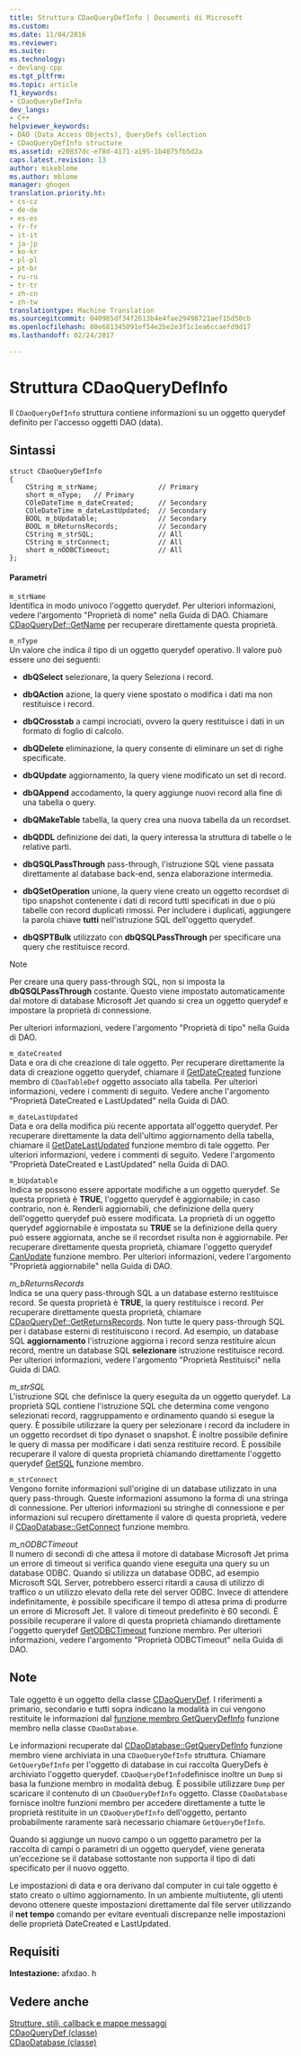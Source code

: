 ```yaml
---
title: Struttura CDaoQueryDefInfo | Documenti di Microsoft
ms.custom: 
ms.date: 11/04/2016
ms.reviewer: 
ms.suite: 
ms.technology:
- devlang-cpp
ms.tgt_pltfrm: 
ms.topic: article
f1_keywords:
- CDaoQueryDefInfo
dev_langs:
- C++
helpviewer_keywords:
- DAO (Data Access Objects), QueryDefs collection
- CDaoQueryDefInfo structure
ms.assetid: e20837dc-e78d-4171-a195-1b4075fb5d2a
caps.latest.revision: 13
author: mikeblome
ms.author: mblome
manager: ghogen
translation.priority.ht:
- cs-cz
- de-de
- es-es
- fr-fr
- it-it
- ja-jp
- ko-kr
- pl-pl
- pt-br
- ru-ru
- tr-tr
- zh-cn
- zh-tw
translationtype: Machine Translation
ms.sourcegitcommit: 040985df34f2613b4e4fae29498721aef15d50cb
ms.openlocfilehash: 80e681345091ef54e2be2e3f1c1ea6ccaefd9d17
ms.lasthandoff: 02/24/2017

---
```

# <a name="cdaoquerydefinfo-structure"></a>Struttura CDaoQueryDefInfo
Il `CDaoQueryDefInfo` struttura contiene informazioni su un oggetto querydef definito per l'accesso oggetti DAO (data).  
  
## <a name="syntax"></a>Sintassi  
  
```  
struct CDaoQueryDefInfo  
{  
    CString m_strName;               // Primary  
    short m_nType;   // Primary  
    COleDateTime m_dateCreated;      // Secondary  
    COleDateTime m_dateLastUpdated;  // Secondary  
    BOOL m_bUpdatable;               // Secondary  
    BOOL m_bReturnsRecords;          // Secondary  
    CString m_strSQL;                // All  
    CString m_strConnect;            // All  
    short m_nODBCTimeout;            // All  
};  
```  
  
#### <a name="parameters"></a>Parametri  
 `m_strName`  
 Identifica in modo univoco l'oggetto querydef. Per ulteriori informazioni, vedere l'argomento "Proprietà di nome" nella Guida di DAO. Chiamare [CDaoQueryDef::GetName](../../mfc/reference/cdaoquerydef-class.md#getname) per recuperare direttamente questa proprietà.  
  
 `m_nType`  
 Un valore che indica il tipo di un oggetto querydef operativo. Il valore può essere uno dei seguenti:  
  
- **dbQSelect** selezionare, la query Seleziona i record.  
  
- **dbQAction** azione, la query viene spostato o modifica i dati ma non restituisce i record.  
  
- **dbQCrosstab** a campi incrociati, ovvero la query restituisce i dati in un formato di foglio di calcolo.  
  
- **dbQDelete** eliminazione, la query consente di eliminare un set di righe specificate.  
  
- **dbQUpdate** aggiornamento, la query viene modificato un set di record.  
  
- **dbQAppend** accodamento, la query aggiunge nuovi record alla fine di una tabella o query.  
  
- **dbQMakeTable** tabella, la query crea una nuova tabella da un recordset.  
  
- **dbQDDL** definizione dei dati, la query interessa la struttura di tabelle o le relative parti.  
  
- **dbQSQLPassThrough** pass-through, l'istruzione SQL viene passata direttamente al database back-end, senza elaborazione intermedia.  
  
- **dbQSetOperation** unione, la query viene creato un oggetto recordset di tipo snapshot contenente i dati di record tutti specificati in due o più tabelle con record duplicati rimossi. Per includere i duplicati, aggiungere la parola chiave **tutti** nell'istruzione SQL dell'oggetto querydef.  
  
- **dbQSPTBulk** utilizzato con **dbQSQLPassThrough** per specificare una query che restituisce record.  
  
> [!NOTE]
>  Per creare una query pass-through SQL, non si imposta la **dbQSQLPassThrough** costante. Questo viene impostato automaticamente dal motore di database Microsoft Jet quando si crea un oggetto querydef e impostare la proprietà di connessione.  
  
 Per ulteriori informazioni, vedere l'argomento "Proprietà di tipo" nella Guida di DAO.  
  
 `m_dateCreated`  
 Data e ora di che creazione di tale oggetto. Per recuperare direttamente la data di creazione oggetto querydef, chiamare il [GetDateCreated](../../mfc/reference/cdaotabledef-class.md#getdatecreated) funzione membro di `CDaoTableDef` oggetto associato alla tabella. Per ulteriori informazioni, vedere i commenti di seguito. Vedere anche l'argomento "Proprietà DateCreated e LastUpdated" nella Guida di DAO.  
  
 `m_dateLastUpdated`  
 Data e ora della modifica più recente apportata all'oggetto querydef. Per recuperare direttamente la data dell'ultimo aggiornamento della tabella, chiamare il [GetDateLastUpdated](../../mfc/reference/cdaoquerydef-class.md#getdatelastupdated) funzione membro di tale oggetto. Per ulteriori informazioni, vedere i commenti di seguito. Vedere l'argomento "Proprietà DateCreated e LastUpdated" nella Guida di DAO.  
  
 `m_bUpdatable`  
 Indica se possono essere apportate modifiche a un oggetto querydef. Se questa proprietà è **TRUE**, l'oggetto querydef è aggiornabile; in caso contrario, non è. Renderli aggiornabili, che definizione della query dell'oggetto querydef può essere modificata. La proprietà di un oggetto querydef aggiornabile è impostata su **TRUE** se la definizione della query può essere aggiornata, anche se il recordset risulta non è aggiornabile. Per recuperare direttamente questa proprietà, chiamare l'oggetto querydef [CanUpdate](../../mfc/reference/cdaoquerydef-class.md#canupdate) funzione membro. Per ulteriori informazioni, vedere l'argomento "Proprietà aggiornabile" nella Guida di DAO.  
  
 *m_bReturnsRecords*  
 Indica se una query pass-through SQL a un database esterno restituisce record. Se questa proprietà è **TRUE**, la query restituisce i record. Per recuperare direttamente questa proprietà, chiamare [CDaoQueryDef::GetReturnsRecords](../../mfc/reference/cdaoquerydef-class.md#getreturnsrecords). Non tutte le query pass-through SQL per i database esterni di restituiscono i record. Ad esempio, un database SQL **aggiornamento** l'istruzione aggiorna i record senza restituire alcun record, mentre un database SQL **selezionare** istruzione restituisce record. Per ulteriori informazioni, vedere l'argomento "Proprietà Restituisci" nella Guida di DAO.  
  
 *m_strSQL*  
 L'istruzione SQL che definisce la query eseguita da un oggetto querydef. La proprietà SQL contiene l'istruzione SQL che determina come vengono selezionati record, raggruppamento e ordinamento quando si esegue la query. È possibile utilizzare la query per selezionare i record da includere in un oggetto recordset di tipo dynaset o snapshot. È inoltre possibile definire le query di massa per modificare i dati senza restituire record. È possibile recuperare il valore di questa proprietà chiamando direttamente l'oggetto querydef [GetSQL](../../mfc/reference/cdaoquerydef-class.md#getsql) funzione membro.  
  
 `m_strConnect`  
 Vengono fornite informazioni sull'origine di un database utilizzato in una query pass-through. Queste informazioni assumono la forma di una stringa di connessione. Per ulteriori informazioni su stringhe di connessione e per informazioni sul recupero direttamente il valore di questa proprietà, vedere il [CDaoDatabase::GetConnect](../../mfc/reference/cdaodatabase-class.md#getconnect) funzione membro.  
  
 *m_nODBCTimeout*  
 Il numero di secondi di che attesa il motore di database Microsoft Jet prima un errore di timeout si verifica quando viene eseguita una query su un database ODBC. Quando si utilizza un database ODBC, ad esempio Microsoft SQL Server, potrebbero esserci ritardi a causa di utilizzo di traffico o un utilizzo elevato della rete del server ODBC. Invece di attendere indefinitamente, è possibile specificare il tempo di attesa prima di produrre un errore di Microsoft Jet. Il valore di timeout predefinito è 60 secondi. È possibile recuperare il valore di questa proprietà chiamando direttamente l'oggetto querydef [GetODBCTimeout](../../mfc/reference/cdaoquerydef-class.md#getodbctimeout) funzione membro. Per ulteriori informazioni, vedere l'argomento "Proprietà ODBCTimeout" nella Guida di DAO.  
  
## <a name="remarks"></a>Note  
 Tale oggetto è un oggetto della classe [CDaoQueryDef](../../mfc/reference/cdaoquerydef-class.md). I riferimenti a primario, secondario e tutti sopra indicano la modalità in cui vengono restituite le informazioni dal [funzione membro GetQueryDefInfo](../../mfc/reference/cdaodatabase-class.md#getquerydefinfo) funzione membro nella classe `CDaoDatabase`.  
  
 Le informazioni recuperate dal [CDaoDatabase::GetQueryDefInfo](../../mfc/reference/cdaodatabase-class.md#getquerydefinfo) funzione membro viene archiviata in una `CDaoQueryDefInfo` struttura. Chiamare `GetQueryDefInfo` per l'oggetto di database in cui raccolta QueryDefs è archiviato l'oggetto querydef. `CDaoQueryDefInfo`definisce inoltre un `Dump` si basa la funzione membro in modalità debug. È possibile utilizzare `Dump` per scaricare il contenuto di un `CDaoQueryDefInfo` oggetto. Classe `CDaoDatabase` fornisce inoltre funzioni membro per accedere direttamente a tutte le proprietà restituite in un `CDaoQueryDefInfo` dell'oggetto, pertanto probabilmente raramente sarà necessario chiamare `GetQueryDefInfo`.  
  
 Quando si aggiunge un nuovo campo o un oggetto parametro per la raccolta di campi o parametri di un oggetto querydef, viene generata un'eccezione se il database sottostante non supporta il tipo di dati specificato per il nuovo oggetto.  
  
 Le impostazioni di data e ora derivano dal computer in cui tale oggetto è stato creato o ultimo aggiornamento. In un ambiente multiutente, gli utenti devono ottenere queste impostazioni direttamente dal file server utilizzando il **net tempo** comando per evitare eventuali discrepanze nelle impostazioni delle proprietà DateCreated e LastUpdated.  
  
## <a name="requirements"></a>Requisiti  
 **Intestazione:** afxdao. h  
  
## <a name="see-also"></a>Vedere anche  
 [Strutture, stili, callback e mappe messaggi](../../mfc/reference/structures-styles-callbacks-and-message-maps.md)   
 [CDaoQueryDef (classe)](../../mfc/reference/cdaoquerydef-class.md)   
 [CDaoDatabase (classe)](../../mfc/reference/cdaodatabase-class.md)

